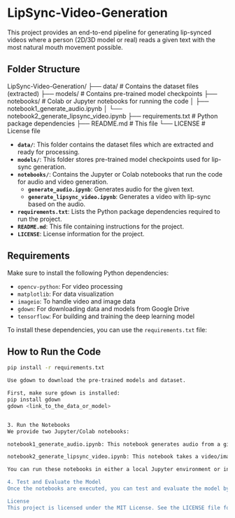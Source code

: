 # LipSync-Video-Generation

This project provides an end-to-end pipeline for generating lip-synced videos where a person (2D/3D model or real) reads a given text with the most natural mouth movement possible.

## Folder Structure
LipSync-Video-Generation/ ├── data/ # Contains the dataset files (extracted) ├── models/ # Contains pre-trained model checkpoints ├── notebooks/ # Colab or Jupyter notebooks for running the code │ ├── notebook1_generate_audio.ipynb │ └── notebook2_generate_lipsync_video.ipynb ├── requirements.txt # Python package dependencies ├── README.md # This file └── LICENSE # License file

- **`data/`**: This folder contains the dataset files which are extracted and ready for processing.
- **`models/`**: This folder stores pre-trained model checkpoints used for lip-sync generation.
- **`notebooks/`**: Contains the Jupyter or Colab notebooks that run the code for audio and video generation.
    - **`generate_audio.ipynb`**: Generates audio for the given text.
    - **`generate_lipsync_video.ipynb`**: Generates a video with lip-sync based on the audio.
- **`requirements.txt`**: Lists the Python package dependencies required to run the project.
- **`README.md`**: This file containing instructions for the project.
- **`LICENSE`**: License information for the project.

## Requirements

Make sure to install the following Python dependencies:

- `opencv-python`: For video processing
- `matplotlib`: For data visualization
- `imageio`: To handle video and image data
- `gdown`: For downloading data and models from Google Drive
- `tensorflow`: For building and training the deep learning model

To install these dependencies, you can use the `requirements.txt` file:
## How to Run the Code
```bash
pip install -r requirements.txt

Use gdown to download the pre-trained models and dataset.

First, make sure gdown is installed:
pip install gdown
gdown <link_to_the_data_or_model>


3. Run the Notebooks
We provide two Jupyter/Colab notebooks:

notebook1_generate_audio.ipynb: This notebook generates audio from a given text paragraph in Vietnamese using a reference voice.

notebook2_generate_lipsync_video.ipynb: This notebook takes a video/image and replaces the audio with the audio generated from the first notebook, ensuring the mouth movements are synchronized with the new audio.

You can run these notebooks in either a local Jupyter environment or in Google Colab. If you're using Google Colab, simply upload the notebook and required files.

4. Test and Evaluate the Model
Once the notebooks are executed, you can test and evaluate the model by providing your own video/image as input. The model will then generate a lip-synced video with the provided audio.

License
This project is licensed under the MIT License. See the LICENSE file for more details.





